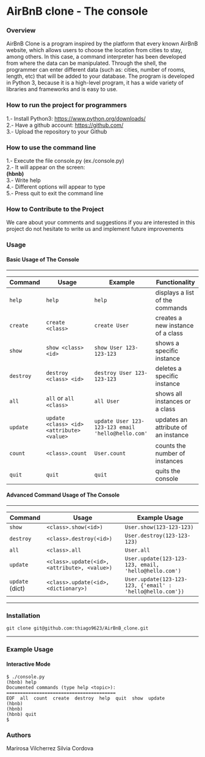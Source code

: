 # AirBnB clone - The console

### __Overview__
AirBnB Clone is a program inspired by the platform that every known AirBnB website, which allows users to choose the location from cities to stay, among others.
In this case, a command interpreter has been developed from where the data can be manipulated.
Through the shell, the programmer can enter different data (such as: cities,
number of rooms, length, etc) that will be added to your database.
The program is developed in Python 3, because it is a high-level program, it has a wide variety of libraries and frameworks and is easy to use.

### __How to run the project for programmers__
1.- Install Python3: https://www.python.org/downloads/ \
2.- Have a github account: https://github.com/ \
3.- Upload the repository to your Github 

### __How to use the command line__
1.- Execute the file console.py (ex./console.py)\
2.- It will appear on the screen:\
__(hbnb)__\
3.- Write help\
4.- Different options will appear to type\
5.- Press quit to exit the command line

### __How to Contribute to the Project__
We care about your comments and suggestions if you are interested in this project do not hesitate to write us
and implement future improvements

### Usage

#### Basic Usage of The Console
---
| Command    | Usage                                     | Example                                           | Functionality                       |
|------------|-------------------------------------------|---------------------------------------------------|-------------------------------------|
| `help`     | `help`                                    | `help`                                            | displays a list of the commands     |
| `create`   | `create <class>`                          | `create User`                                     | creates a new instance of a class   |
| `show`     | `show <class> <id>`                       | `show User 123-123-123`                           | shows a specific instance           |
| `destroy`  | `destroy <class> <id>`                    | `destroy User 123-123-123`                        | deletes a specific instance         |
| `all`      | `all` or `all <class>`                    | `all User`                                        | shows all instances or a class      |
| `update`   | `update <class> <id> <attribute> <value>` | `update User 123-123-123 email 'hello@hello.com'` | updates an attribute of an instance |
| `count`    | `<class>.count`                           | `User.count`                                      | counts the number of instances      |
| `quit`     | `quit`                                    | `quit`                                            | quits the console                   |

#### Advanced Command Usage of The Console
---
| Command         | Usage                                          | Example Usage                                              |
|-----------------|------------------------------------------------|------------------------------------------------------------|
| `show`          | `<class>.show(<id>)`                           | `User.show(123-123-123)`                                   |
| `destroy`       | `<class>.destroy(<id>)`                        | `User.destroy(123-123-123)`                                |
| `all`           | `<class>.all`                                  | `User.all`                                                 |
| `update`        | `<class>.update(<id>, <attribute>, <value>)`   | `User.update(123-123-123, email, 'hello@hello.com')`       |
| `update` (dict) | `<class>.update(<id>, <dictionary>)`           | `User.update(123-123-123, {'email' : 'hello@hello.com'})`  |
---
### Installation
```
git clone git@github.com:thiago9623/AirBnB_clone.git
```
---

### Example Usage

#### Interactive Mode
```
$ ./console.py
(hbnb) help
Documented commands (type help <topic>):
========================================
EOF  all  count  create  destroy  help  quit  show  update
(hbnb)
(hbnb)
(hbnb) quit
$
```
### Authors
Marirosa Vilcherrez
Silvia Cordova
